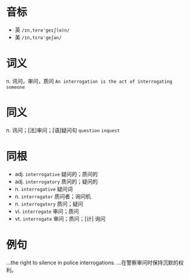 # 音标

- 英 `/ɪn,terə'geɪʃ(ə)n/`
- 美 `/ɪn,tɛrə'geʃən/`

# 词义

n. 讯问，审问，质问
`An interrogation is the act of interrogating someone`

# 同义

n. 讯问；[法]审问；[语]疑问句
`question` `inquest`

# 同根

- adj. `interrogative` 疑问的；质问的
- adj. `interrogatory` 质问的；疑问的
- n. `interrogative` 疑问词
- n. `interrogator` 质问者；询问机
- n. `interrogatory` 质问；疑问
- vi. `interrogate` 审问；质问
- vt. `interrogate` 审问；质问；[计] 询问

# 例句

...the right to silence in police interrogations.
…在警察审问时保持沉默的权利。


